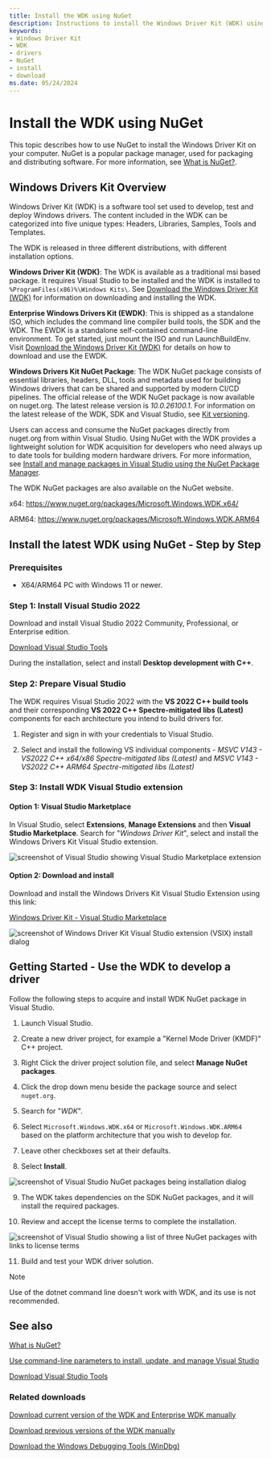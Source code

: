 ```yaml
---
title: Install the WDK using NuGet
description: Instructions to install the Windows Driver Kit (WDK) using the NuGet Package Manager in Visual Studio
keywords:
- Windows Driver Kit
- WDK
- drivers
- NuGet
- install
- download
ms.date: 05/24/2024
---
```


# Install the WDK using NuGet

This topic describes how to use NuGet to install the Windows Driver Kit on your computer. NuGet is a popular package manager, used for packaging and distributing software. For more information, see [What is NuGet?](/nuget/what-is-nuget/).

## Windows Drivers Kit Overview

Windows Driver Kit (WDK) is a software tool set used to develop, test and deploy Windows drivers. The content included in the WDK can be categorized into five unique types: Headers, Libraries, Samples, Tools and Templates.

The WDK is released in three different distributions, with different installation options.

**Windows Driver Kit (WDK)**: The WDK is available as a traditional msi based package. It requires Visual Studio to be installed and the WDK is installed to `%ProgramFiles(x86)%\Windows Kits\`. See [Download the Windows Driver Kit (WDK)](.\download-the-wdk.md) for information on downloading and installing the WDK.

**Enterprise Windows Drivers Kit (EWDK)**: This is shipped as a standalone ISO, which includes the command line compiler build tools, the SDK and the WDK. The EWDK is a standalone self-contained command-line environment. To get started, just mount the ISO and run LaunchBuildEnv. Visit [Download the Windows Driver Kit (WDK)](.\download-the-wdk.md) for details on how to download and use the EWDK.

**Windows Drivers Kit NuGet Package**: The WDK NuGet package consists of essential libraries, headers, DLL, tools and metadata used for building Windows drivers that can be shared and supported by modern CI/CD pipelines. The official release of the WDK NuGet package is now available on nuget.org. The latest release version is *10.0.26100.1*. For information on the latest release of the WDK, SDK and Visual Studio, see [Kit versioning](./download-the-wdk.md#kit-versioning).

Users can access and consume the NuGet packages directly from nuget.org from within Visual Studio. Using NuGet with the WDK provides a lightweight solution for WDK acquisition for developers who need always up to date tools for building modern hardware drivers. For more information, see [Install and manage packages in Visual Studio using the NuGet Package Manager](/nuget/consume-packages/install-use-packages-visual-studio/).

The WDK NuGet packages are also available on the NuGet website.

x64: <https://www.nuget.org/packages/Microsoft.Windows.WDK.x64/>

ARM64: <https://www.nuget.org/packages/Microsoft.Windows.WDK.ARM64>

## Install the latest WDK using NuGet - Step by Step

### Prerequisites

- X64/ARM64 PC with Windows 11 or newer.

### Step 1: Install Visual Studio 2022

Download and install Visual Studio 2022 Community, Professional, or Enterprise edition.

[Download Visual Studio Tools](https://visualstudio.microsoft.com/downloads/)

During the installation, select and install **Desktop development with C++**.

### Step 2: Prepare Visual Studio

The WDK requires Visual Studio 2022 with the **VS 2022 C++ build tools** and their corresponding **VS 2022 C++ Spectre-mitigated libs (Latest)** components for each architecture you intend to build drivers for.

1. Register and sign in with your credentials to Visual Studio.

1. Select and install the following VS individual components - *MSVC V143 - VS2022 C++ x64/x86 Spectre-mitigated libs (Latest)* and *MSVC V143 - VS2022 C++ ARM64 Spectre-mitigated libs (Latest)*

### Step 3: Install WDK Visual Studio extension

#### Option 1: Visual Studio Marketplace

In Visual Studio, select **Extensions**, **Manage Extensions** and then **Visual Studio Marketplace**. Search for "*Windows Driver Kit*", select and install the Windows Drivers Kit Visual Studio extension.

![screenshot of Visual Studio showing Visual Studio Marketplace extension](images/visual-studio-market-place.png)

#### Option 2: Download and install

Download and install the Windows Drivers Kit Visual Studio Extension using this link:

[Windows Driver Kit - Visual Studio Marketplace](https://marketplace.visualstudio.com/items?itemName=DriverDeveloperKits-WDK.WDKVsix)

![screenshot of Windows Driver Kit Visual Studio extension (VSIX) install dialog](images/visual-studio-vsix-install-dialog.png)

## Getting Started - Use the WDK to develop a driver

Follow the following steps to acquire and install WDK NuGet package in Visual Studio.

1. Launch Visual Studio.

2. Create a new driver project, for example a "Kernel Mode Driver (KMDF)" C++ project.

3. Right Click the driver project solution file, and select **Manage NuGet packages**.

4. Click the drop down menu beside the package source and select `nuget.org`.

5. Search for "*WDK*".

6. Select `Microsoft.Windows.WDK.x64` or `Microsoft.Windows.WDK.ARM64` based on the platform architecture that you wish to develop for.

7. Leave other checkboxes set at their defaults.

8. Select **Install**.

![screenshot of Visual Studio NuGet packages being installation dialog](images/visual-studio-nuget-packages-install-dialog-solution.png)

9. The WDK takes dependencies on the SDK NuGet packages, and it will install the required packages.

10. Review and accept the license terms to complete the installation.

![screenshot of Visual Studio showing a list of three NuGet packages with links to license terms](images/visual-studio-nuget-packages-install-license-dialog.png)

11. Build and test your WDK driver solution.

> [!NOTE]
> Use of the dotnet command line doesn't work with WDK, and its use is not recommended.

## See also

[What is NuGet?](/nuget/what-is-nuget/)

[Use command-line parameters to install, update, and manage Visual Studio](/visualstudio/install/use-command-line-parameters-to-install-visual-studio)

[Download Visual Studio Tools](https://visualstudio.microsoft.com/downloads/)

### Related downloads

[Download current version of the WDK and Enterprise WDK manually](download-the-wdk.md)

[Download previous versions of the WDK manually](other-wdk-downloads.md)

[Download the Windows Debugging Tools (WinDbg)](./debugger/debugger-download-tools.md)
